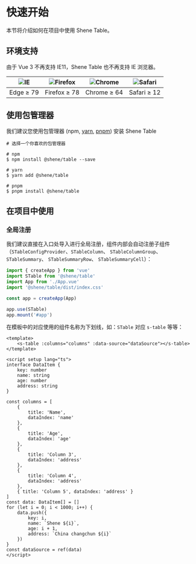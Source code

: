 # 快速开始

本节将介绍如何在项目中使用 Shene Table。

## 环境支持

由于 Vue 3 不再支持 IE11，Shene Table 也不再支持 IE 浏览器。

| ![IE](https://cdn.jsdelivr.net/npm/@browser-logos/edge/edge_32x32.png) | ![Firefox](https://cdn.jsdelivr.net/npm/@browser-logos/firefox/firefox_32x32.png) | ![Chrome](https://cdn.jsdelivr.net/npm/@browser-logos/chrome/chrome_32x32.png) | ![Safari](https://cdn.jsdelivr.net/npm/@browser-logos/safari/safari_32x32.png) |
| ---------------------------------------------------------------------- | --------------------------------------------------------------------------------- | ------------------------------------------------------------------------------ | ------------------------------------------------------------------------------ |
| Edge ≥ 79                                                              | Firefox ≥ 78                                                                      | Chrome ≥ 64                                                                    | Safari ≥ 12                                                                    |

## 使用包管理器

我们建议您使用包管理器 (npm, [yarn](https://classic.yarnpkg.com/lang/en/), [pnpm](https://pnpm.io/)) 安装 Shene Table

```shell
# 选择一个你喜欢的包管理器

# npm
$ npm install @shene/table --save

# yarn
$ yarn add @shene/table

# pnpm
$ pnpm install @shene/table
```

## 在项目中使用

### 全局注册

我们建议直接在入口处导入进行全局注册，组件内部会自动注册子组件（`STableConfigProvider`、`STableColumn`、 `STableColumnGroup`、 `STableSummary`、 `STableSummaryRow`、 `STableSummaryCell`）：

```ts
import { createApp } from 'vue'
import STable from '@shene/table'
import App from './App.vue'
import '@shene/table/dist/index.css'

const app = createApp(App)

app.use(STable)
app.mount('#app')
```

在模板中的对应使用的组件名称为下划线，如：`STable` 对应 `s-table` 等等：

```vue
<template>
	<s-table :columns="columns" :data-source="dataSource"></s-table>
</template>

<script setup lang="ts">
interface DataItem {
	key: number
	name: string
	age: number
	address: string
}

const columns = [
	{
		title: 'Name',
		dataIndex: 'name'
	},
	{
		title: 'Age',
		dataIndex: 'age'
	},
	{
		title: 'Column 3',
		dataIndex: 'address'
	},
	{
		title: 'Column 4',
		dataIndex: 'address'
	},
	{ title: 'Column 5', dataIndex: 'address' }
]
const data: DataItem[] = []
for (let i = 0; i < 1000; i++) {
	data.push({
		key: i,
		name: `Shene ${i}`,
		age: i + 1,
		address: `China changchun ${i}`
	})
}
const dataSource = ref(data)
</script>
```
